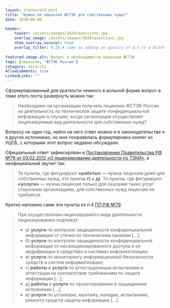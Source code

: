 ```yaml
---
layout: zlonov/old_post
title: "Нужна ли лицензия ФСТЭК для собственных нужд?"
date: 2020-06-08

header:
    teaser: /assets/images/2020/questions.jpg
    overlay_image: /assets/images/2020/questions.jpg
    show_overlay_excerpt: true
    overlay_filter: 0.25 # same as adding an opacity of 0.5 to a black background
    
featured-image-alt: Вопрос о необходимости лицензии ФСТЭК
tags: [лицензия, 'ФСТЭК России']
category: security
AllowComments: true
LinkedLinks: ""
---
```


Сформулированный для краткости немного в вольной форме вопрос в теме этого поста развернуть можно так:

> Необходимо ли организации получать лицензию ФСТЭК России на деятельность по технической защите конфиденциальной информации в случаях, когда организация осуществляет лицензируемый вид деятельности для собственных нужд?

Вопросу не один год, найти на него ответ можно и в законодательстве и в других источниках, но мне понравилась формулировка коллег из УЦСБ, с которыми этот вопрос недавно обсуждали.

Официальный ответ зафиксирован в [Постановлении Правительства РФ №79 от 03.02.2012 «О лицензировании деятельности по ТЗКИ»](https://github.com/zlonov/Russian-Security-Laws/blob/master/Постановление%20Правительства%20РФ%20№79%20от%2003.02.2012%20«О%20лицензировании%20деятельности%20по%20ТЗКИ».md), а неофициальный звучит так:

> Те пункты, где фигурируют **«работы»** — нужна лицензия даже для собственных нужд, это пункты **г)** и **д)**.
> Те пункты, где фигурируют **«услуги»** — нужна лицензия только для оказания таких услуг сторонним организациям, для собственных нужд лицензия не требуется.

Кратко напомню сами эти пункты из п.4 [ПП РФ №79](https://github.com/zlonov/Russian-Security-Laws/blob/master/Постановление%20Правительства%20РФ%20№79%20от%2003.02.2012%20«О%20лицензировании%20деятельности%20по%20ТЗКИ».md):

> При осуществлении лицензируемого вида деятельности лицензированию подлежат:
> - а) **услуги** по контролю защищенности конфиденциальной информации от утечки по техническим каналам […];
> - б) **услуги** по контролю защищенности конфиденциальной информации от несанкционированного доступа и ее модификации в средствах и системах информатизации;
> - в) **услуги** по мониторингу информационной безопасности средств и систем информатизации;
> - г) **работы** и **услуги** по аттестационным испытаниям и аттестации на соответствие требованиям по защите информации […];
> - д) **работы** и **услуги** по проектированию в защищенном исполнении […];
> - е) **услуги** по установке, монтажу, наладке, испытаниям, ремонту средств защиты информации […].
